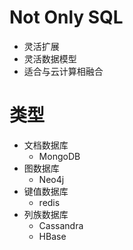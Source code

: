 # Not Only SQL
- 灵活扩展
- 灵活数据模型
- 适合与云计算相融合
# 类型
- 文档数据库
	- MongoDB
- 图数据库
	- Neo4j
- 键值数据库
	- redis
- 列族数据库
	- Cassandra
	- HBase
